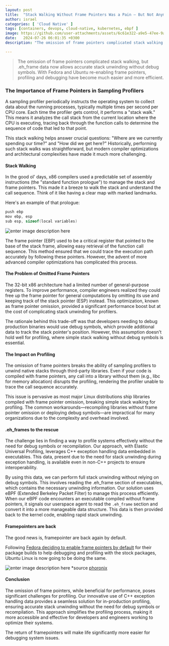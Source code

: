 ```yaml
---
layout: post
title:  "Stack Walking Without Frame Pointers Was a Pain – But Not Anymore!"
author: israel
categories: [ 'Cloud Native' ]
tags: [containers, devops, cloud-native, kubernetes, ebpf ]
image: https://github.com/user-attachments/assets/6c61e322-a9e5-47ee-9a8b-c810b1fd6f95
date:   2024-07-26 06:01:35 +0300
description: "The omission of frame pointers complicated stack walking. .eh_frame came to rescue, allowing stack unwinding without debug symbols. Good news that  Fedora and Ubuntu are re-enabling frame pointers." 

---
```


> The omission of frame pointers complicated stack walking, but .eh_frame data now allows accurate stack unwinding without debug symbols. With Fedora and Ubuntu re-enabling frame pointers, profiling and debugging have become much easier and more efficient. 

### The Importance of Frame Pointers in Sampling Profilers

A sampling profiler periodically instructs the operating system to collect data about the running processes, typically multiple times per second per CPU core. Each time the profiler gets control, it performs a "stack walk." This means it analyzes the call stack from the current location where the CPU is executing, tracing back through the function calls to determine the sequence of code that led to that point.

This stack walking helps answer crucial questions: "Where are we currently spending our time?" and "How did we get here?" Historically, performing such stack walks was straightforward, but modern compiler optimizations and architectural complexities have made it much more challenging.

#### Stack Walking 

In the good ol' days, x86 compilers used a predictable set of assembly instructions (the "standard function prologue") to manage the stack and frame pointers. This made it a breeze to walk the stack and understand the call sequence. Think of it like having a clear map with marked landmarks.

Here's an example of that prologue:

```cpp
push ebp
mov ebp, esp
sub esp, sizeof(local variables)
```

![enter image description here](https://static-www.elastic.co/v3/assets/bltefdd0b53724fa2ce/blt3992a1b21e5f0910/6390d8002851885ebf7469f9/blog-elastic-stack-data.png)

The frame pointer (EBP) used to be a critical register that pointed to the base of the stack frame, allowing easy retrieval of the function call sequence. This method ensured that we could trace the execution path accurately by following these pointers. However, the advent of more advanced compiler optimizations has complicated this process. 

#### The Problem of Omitted Frame Pointers

The 32-bit x86 architecture had a limited number of general-purpose registers. To improve performance, compiler engineers realized they could free up the frame pointer for general computations by omitting its use and keeping track of the stack pointer (ESP) instead. This optimization, known as frame pointer omission, provided a significant performance boost but at the cost of complicating stack unwinding for profilers.

The rationale behind this trade-off was that developers needing to debug production binaries would use debug symbols, which provide additional data to track the stack pointer's position. However, this assumption doesn't hold well for profiling, where simple stack walking without debug symbols is essential.

#### The Impact on Profiling

The omission of frame pointers breaks the ability of sampling profilers to unwind native stacks through third-party libraries. Even if your code is compiled with frame pointers, any call into a library without them (e.g., libc for memory allocation) disrupts the profiling, rendering the profiler unable to trace the call sequence accurately.

This issue is pervasive as most major Linux distributions ship libraries compiled with frame pointer omission, breaking simple stack walking for profiling. The common workarounds—recompiling libraries without frame pointer omission or deploying debug symbols—are impractical for many organizations due to the complexity and overhead involved.

#### .eh_frames to the rescue

The challenge lies in finding a way to profile systems effectively without the need for debug symbols or recompilation. Our approach, with Elastic Universal Profiling,  leverages C++ exception handling data embedded in executables. This data, present due to the need for stack unwinding during exception handling, is available even in non-C++ projects to ensure interoperability.

By using this data, we can perform full stack unwinding without relying on debug symbols. This involves reading the .eh_frame section of executables, which contains the necessary unwinding information. Our solution uses eBPF (Extended Berkeley Packet Filter) to manage this process efficiently. When our eBPF code encounters an executable compiled without frame pointers, it signals our userspace agent to read the `.eh_frame` section and convert it into a more manageable data structure. This data is then provided back to the kernel code, enabling rapid stack unwinding.

####  Framepointers are back 

The good news is, framepointer are back again by default. 

Following [Fedora deciding to enable frame pointers by default](https://www.phoronix.com/news/F38-fno-omit-frame-pointer)  for their package builds to help debugging and profiling with the stock packages, Ubuntu Linux is now going to be doing the same.

![enter image description here](https://github.com/user-attachments/assets/e758d98f-e2d3-4b7a-9558-098a6ad30d60)
*source [phoronix](https://www.phoronix.com/news/Ubuntu-Frame-Pointers-Default)

#### Conclusion

The omission of frame pointers, while beneficial for performance, poses significant challenges for profiling. Our innovative use of C++ exception handling data provides a seamless solution for in-production profiling, ensuring accurate stack unwinding without the need for debug symbols or recompilation. This approach simplifies the profiling process, making it more accessible and effective for developers and engineers working to optimize their systems. 

The return of framepointers will make life significantly more easier for debugging system issues. 